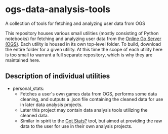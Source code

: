 # ogs-data-analysis-tools
A collection of tools for fetching and analyzing user data from OGS

This repository houses various small utilities (mostly consisting of Python notebooks) for fetching and analyzing user data from the [Online Go Server (OGS)](https://online-go.com/).
Each utility is housed in its own top-level folder.
To build, download the entire folder for a given utility.
At this time the scope of each utility here is too small to warrant a full separate repository, which is why they are maintained here.

## Description of individual utilities

* personal_stats:
  * Fetches a user's own games data from OGS, performs some data cleaning, and outputs a .json file containing the cleaned data for use in later data analysis projects.
  * Later this project may contain data analysis tools utilizing the cleaned data.
  * Similar in spirit to the [Got Stats?](https://avavt.github.io/gotstats/#/) tool, but aimed at providing the raw data to the user for use in their own analysis projects.
